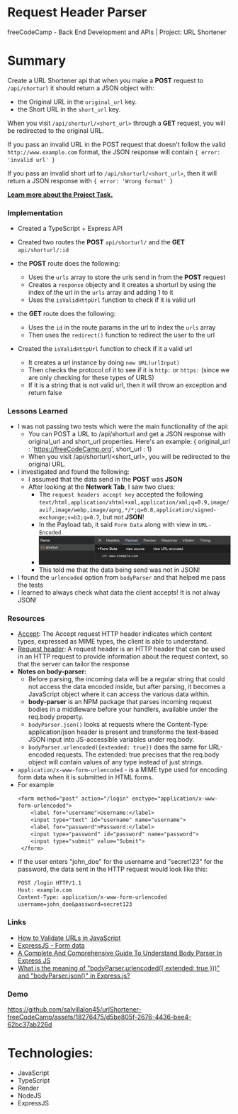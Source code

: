 # Request Header Parser

freeCodeCamp - Back End Development and APIs | Project: URL Shortener

# Summary

Create a URL Shortener api that when you make a **POST** request to `/api/shorturl` it should return a JSON object with:

-   the Original URL in the `original_url` key.
-   the Short URL in the `short_url` key.

When you visit `/api/shorturl/<short_url>` through a **GET** request, you will be redirected to the original URL.

If you pass an invalid URL in the POST request that doesn't follow the valid `http://www.example.com` format, the JSON response will contain `{ error: 'invalid url' }`

If you pass an invalid short url to `/api/shorturl/<short_url>`, then it will return a JSON response with `{ error: 'Wrong format' }`

**[Learn more about the Project Task.](https://www.freecodecamp.org/learn/back-end-development-and-apis/back-end-development-and-apis-projects/url-shortener-microservice)**

### Implementation

-   Created a TypeScript + Express API
-   Created two routes the **POST** `api/shorturl/` and the **GET** `api/shorturl/:id`
-   the **POST** route does the following:
    -   Uses the `urls` array to store the urls send in from the **POST** request
    -   Creates a `response` objecty and it creates a shorturl by using the index of the url in the `urls` array and adding 1 to it
    -   Uses the `isValidHttpUrl` function to check if it is valid url
-   the **GET** route does the following:

    -   Uses the `id` in the route params in the url to index the `urls` array
    -   Then uses the `redirect()` function to redirect the user to the url

-   Created the `isValidHttpUrl` function to check if it a valid url
    -   It creates a url instance by doing `new URL(urlInput)`
    -   Then checks the protocol of it to see if it is `http:` or `https:` (since we are only checking for these types of URLS)
    -   If it is a string that is not valid url, then it will throw an exception and return false

### Lessons Learned

-   I was not passing two tests which were the main functionality of the api:
    -   You can POST a URL to /api/shorturl and get a JSON response with original_url and short_url properties. Here's an example: { original_url : 'https://freeCodeCamp.org', short_url : 1}
    -   When you visit /api/shorturl/<short_url>, you will be redirected to the original URL.
-   I investigated and found the following:
    -   I assumed that the data send in the **POST** was **JSON**
    -   After looking at the **Network Tab**, I saw two clues:
        -   The `request headers accept key` accepted the following `text/html,application/xhtml+xml,application/xml;q=0.9,image/avif,image/webp,image/apng,*/*;q=0.8,application/signed-exchange;v=b3;q=0.7`, but not **JSON**!
        -   In the Payload tab, it said `Form Data` along with view in `URL-Encoded`
        -   ![Network Tab Clue](./docs/clue.png)
        -   This told me that the data being send was not in JSON!
-   I found the `urlencoded` option from `bodyParser` and that helped me pass the tests
-   I learned to always check what data the client accepts! It is not alway JSON!

### Resources

-   [Accept](https://developer.mozilla.org/en-US/docs/Web/HTTP/Headers/Accept): The Accept request HTTP header indicates which content types, expressed as MIME types, the client is able to understand.
-   [Request header](https://developer.mozilla.org/en-US/docs/Glossary/Request_header): A request header is an HTTP header that can be used in an HTTP request to provide information about the request context, so that the server can tailor the response
-   **Notes on body-parser:**
    -   Before parsing, the incoming data will be a regular string that could not access the data encoded inside, but after parsing, it becomes a JavaScript object where it can access the various data within.
    -   **body-parser** is an NPM package that parses incoming request bodies in a middleware before your handlers, available under the req.body property.
    -   `bodyParser.json()` looks at requests where the Content-Type: application/json header is present and transforms the text-based JSON input into JS-accessible variables under req.body.
    -   `bodyParser.urlencoded({extended: true})` does the same for URL-encoded requests. The extended: true precises that the req.body object will contain values of any type instead of just strings.
-   `application/x-www-form-urlencoded` - is a MIME type used for encoding form data when it is submitted in HTML forms.
-  For example
    ```
    <form method="post" action="/login" enctype="application/x-www-form-urlencoded">
        <label for="username">Username:</label>
        <input type="text" id="username" name="username">
        <label for="password">Password:</label>
        <input type="password" id="password" name="password">
        <input type="submit" value="Submit">
     </form>
    ```
-   If the user enters "john_doe" for the username and "secret123" for the password, the data sent in the HTTP request would look like this:
    ```
    POST /login HTTP/1.1
    Host: example.com
    Content-Type: application/x-www-form-urlencoded
    username=john_doe&password=secret123
    ```

### Links
- [How to Validate URLs in JavaScript
](https://www.freecodecamp.org/news/how-to-validate-urls-in-javascript/#how-to-use-the-url-constructor-to-validate-urls)
- [ExpressJS - Form data
](https://www.tutorialspoint.com/expressjs/expressjs_form_data.htm)
- [A Complete And Comprehensive Guide To Understand Body Parser In Express JS
](https://www.simplilearn.com/tutorials/nodejs-tutorial/body-parser-in-express-js)
- [What is the meaning of "bodyParser.urlencoded({ extended: true }))" and "bodyParser.json()" in Express.js?](https://stackoverflow.com/questions/55558402/what-is-the-meaning-of-bodyparser-urlencoded-extended-true-and-bodypar)

### Demo


https://github.com/salvillalon45/urlShortener-freeCodeCamp/assets/18276475/d5be805f-2676-4436-bee4-62bc37ab226d

# Technologies:

-   JavaScript
-   TypeScript
-   Render
-   NodeJS
-   ExpressJS
